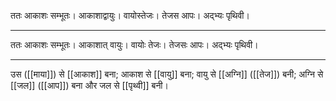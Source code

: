 ततः आकाशः सम्भूतः। आकाशाद्वायुः। वायोस्तेजः। तेजस आपः। अद्भ्यः पृथिवी।

---

ततः आकाशः सम्भूतः। आकाशात् वायुः। वायोः तेजः। तेजसः आपः। अद्भ्यः पृथिवी।

---

उस ([[माया]]) से [[आकाश]] बना; आकाश से [[वायु]] बना; वायु से [[अग्नि]] ([[तेज]]) बनी; अग्नि से  [[जल]] ([[आप]]) बना और जल से [[पृथ्वी]] बनी। 